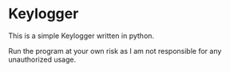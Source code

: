 # Keylogger
This is a simple Keylogger written in python.

Run the program at your own risk as I am not responsible for any unauthorized usage.
